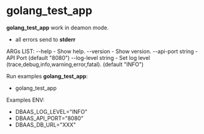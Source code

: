 # golang_test_app

**golang_test_app** work in deamon mode.

* all errors send to **stderr**


ARGs LIST:
--help - Show help.
--version - Show version.
--api-port string - API Port (default "8080")
--log-level string - Set log level (trace,debug,info,warning,error,fatal). (default "INFO")

Run examples **golang_test_app**:
* golang_test_app

Examples ENV:
* DBAAS_LOG_LEVEL="INFO"
* DBAAS_API_PORT="8080"
* DBAAS_DB_URL="XXX"
